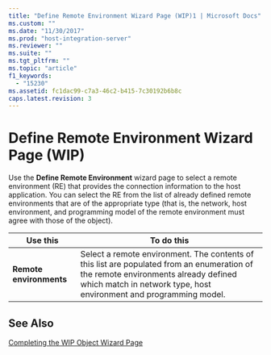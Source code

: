 ```yaml
---
title: "Define Remote Environment Wizard Page (WIP)1 | Microsoft Docs"
ms.custom: ""
ms.date: "11/30/2017"
ms.prod: "host-integration-server"
ms.reviewer: ""
ms.suite: ""
ms.tgt_pltfrm: ""
ms.topic: "article"
f1_keywords: 
  - "15230"
ms.assetid: fc1dac99-c7a3-46c2-b415-7c30192b6b8c
caps.latest.revision: 3
---
```

# Define Remote Environment Wizard Page (WIP)
Use the **Define Remote Environment** wizard page to select a remote environment (RE) that provides the connection information to the host application. You can select the RE from the list of already defined remote environments that are of the appropriate type (that is, the network, host environment, and programming model of the remote environment must agree with those of the object).  
  
|Use this|To do this|  
|--------------|----------------|  
|**Remote environments**|Select a remote environment. The contents of this list are populated from an enumeration of the remote environments already defined which match in network type, host environment and programming model.|  
  
## See Also  
 [Completing the WIP Object Wizard Page](../core/completing-the-wip-object-wizard-page2.md)